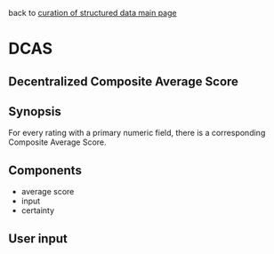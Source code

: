 back to [curation of structured data main page](https://github.com/wds4/tapestry-protocol/blob/main/tips/structuredData/README.md)

DCAS
=====
Decentralized Composite Average Score
-----

## Synopsis

For every rating with a primary numeric field, there is a corresponding Composite Average Score.

## Components

- average score
- input
- certainty

## User input
